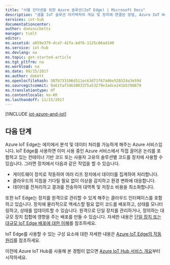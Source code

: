 ```yaml
---
title: "사물 인터넷을 위한 Azure 솔루션(IoT Edge) | Microsoft Docs"
description: "샘플 IoT 솔루션 아키텍처의 개요 및 장치에 연결된 방법, Azure IoT Hub 서비스, Azure IoT 장치 SDK, Azure IoT 서비스 SDK 및 기타 Azure 서비스입니다."
services: iot-hub
documentationcenter: 
author: dominicbetts
manager: timlt
editor: 
ms.assetid: a859e379-dca7-42fa-bdf6-1125c86ad140
ms.service: iot-hub
ms.devlang: na
ms.topic: get-started-article
ms.tgt_pltfrm: na
ms.workload: na
ms.date: 09/15/2017
ms.author: dobett
ms.openlocfilehash: 587b733106d511ec63d71f67a06e520324a3e594
ms.sourcegitcommit: 9a61faf3463003375a53279e3adce241b5700879
ms.translationtype: HT
ms.contentlocale: ko-KR
ms.lasthandoff: 11/15/2017
---
```

[!INCLUDE [iot-azure-and-iot](../../includes/iot-azure-and-iot.md)]

## <a name="next-steps"></a>다음 단계

Azure IoT Edge는 에지에서 분석 및 데이터 처리를 가능하게 해주는 Azure 서비스입니다. IoT Edge를 사용하면 이미 사용 중인 Azure 서비스에서 직접 끌어온 논리를 포함하고 있는 컨테이너 기반 코드 또는 사용자 고유의 솔루션별 코드를 장치에 사용할 수 있습니다. 그러면 장치에서 다음과 같은 작업을 할 수 있습니다.

* 게이트웨이 장치로 작동하여 여러 리프 장치에서 데이터를 집계하여 처리합니다.
* 클라우드의 지침을 기다릴 필요 없이 이상을 감지하고 환경 변화에 대응합니다.
* 데이터를 전처리하고 결과를 전송하여 대역폭 및 저장소 비용을 최소화합니다. 

또한 IoT Edge는 장치를 원격으로 관리할 수 있게 해주는 클라우드 인터페이스를 포함하고 있습니다. 장치에 물리적으로 액세스할 필요 없이 코드를 배포하고, 상태를 모니터링하고, 상태를 업데이트할 수 있습니다. 원격으로 단일 장치를 관리하거나, 정의하는 대규모 장치 집합에 영향을 주는 배포를 만들 수 있습니다. 자세한 내용은 [단일 장치 또는 대규모 IoT Edge 배포에 대한 이해][lnk-deployment]를 참조하세요.

IoT Edge를 사용할 수 있는 구성 요소에 대한 자세한 내용은 [Azure IoT Edge의 작동 원리][lnk-overview]를 참조하세요.

이전에 Azure IoT Hub를 사용해 본 경험이 없으면 [Azure IoT Hub 서비스 개요][lnk-iot-hub]부터 시작하세요.

[lnk-deployment]: module-deployment-monitoring.md
[lnk-overview]: how-iot-edge-works.md
[lnk-iot-hub]: ../iot-hub/iot-hub-what-is-iot-hub.md
[lnk-iot-suite]: https://azure.microsoft.com/documentation/suites/iot-suite/
[lnk-iotdev]: https://azure.microsoft.com/develop/iot/
[lnk-device-management]: ../iot-hub/iot-hub-device-management-overview.md
